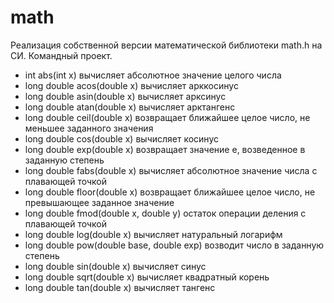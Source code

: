 # math
Реализация собственной версии математической библиотеки math.h на СИ. Командный проект.

- int abs(int x)
вычисляет абсолютное значение целого числа
- long double acos(double x)
вычисляет арккосинус
- long double asin(double x)
вычисляет арксинус
- long double atan(double x)
вычисляет арктангенс
- long double ceil(double x)
возвращает ближайшее целое число, не меньшее заданного значения
- long double cos(double x)
вычисляет косинус
- long double exp(double x)
возвращает значение e, возведенное в заданную степень
- long double fabs(double x)
вычисляет абсолютное значение числа с плавающей точкой
- long double floor(double x)
возвращает ближайшее целое число, не превышающее заданное значение
- long double fmod(double x, double y)
остаток операции деления с плавающей точкой
- long double log(double x)
вычисляет натуральный логарифм
- long double pow(double base, double exp)
возводит число в заданную степень
- long double sin(double x)
вычисляет синус
- long double sqrt(double x)
вычисляет квадратный корень
- long double tan(double x)
вычисляет тангенс
